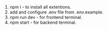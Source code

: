 1. npm i - to install all extentions.
2. add and configure .env file from .env.example.
3. npm run dev - for frontend terminal.
4. npm start - for backend terminal.
